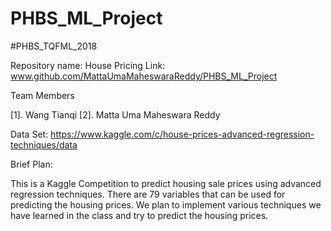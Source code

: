 # PHBS_ML_Project

#PHBS_TQFML_2018

Repository name: House Pricing
Link: www.github.com/MattaUmaMaheswaraReddy/PHBS_ML_Project

Team Members

[1]. Wang Tianqi
[2]. Matta Uma Maheswara Reddy

Data Set: https://www.kaggle.com/c/house-prices-advanced-regression-techniques/data

Brief Plan:

This is a Kaggle Competition to predict housing sale prices using advanced regression techniques. There are 79 variables
that can be used for predicting the housing prices. We plan to implement various techniques we have learned in the class and
try to predict the housing prices.


